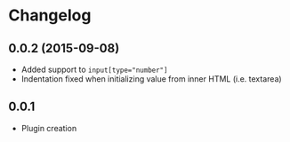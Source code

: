 # Changelog

## 0.0.2 (2015-09-08)
* Added support to `input[type="number"]`
* Indentation fixed when initializing value from inner HTML (i.e. textarea)

## 0.0.1
* Plugin creation